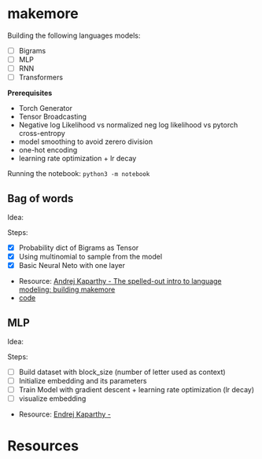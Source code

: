 # makemore

Building the following languages models:
- [ ] Bigrams
- [ ] MLP
- [ ] RNN
- [ ] Transformers

**Prerequisites**

- Torch Generator
- Tensor Broadcasting
- Negative log Likelihood vs normalized neg log likelihood vs pytorch cross-entropy
- model smoothing to avoid zerero division
- one-hot encoding
- learning rate optimization + lr decay

Running the notebook: `python3 -m notebook`

## Bag of words

Idea:


Steps:
- [X] Probability dict of Bigrams as Tensor
- [X] Using multinomial to sample from the model
- [X] Basic Neural Neto with one layer

- Resource: [Andrej Kaparthy - The spelled-out intro to language modeling: building makemore](https://www.youtube.com/watch?v=PaCmpygFfXo&list=PLAqhIrjkxbuWI23v9cThsA9GvCAUhRvKZ&index=2&ab_channel=AndrejKarpathy)
- [code](https://github.com/karpathy/nn-zero-to-hero/blob/master/lectures/makemore/makemore_part1_bigrams.ipynb)

## MLP

Idea:


Steps:
- [ ] Build dataset with block_size (number of letter used as context)
- [ ] Initialize embedding and its parameters
- [ ] Train Model with gradient descent + learning rate optimization (lr decay)
- [ ] visualize embedding

- Resource: [Endrej Kaparthy - ](https://www.youtube.com/watch?v=TCH_1BHY58I&list=PLAqhIrjkxbuWI23v9cThsA9GvCAUhRvKZ&index=4&ab_channel=AndrejKarpathy)


# Resources


